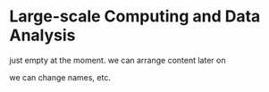 # Large-scale Computing and Data Analysis

just empty at the moment. we can arrange content later on

we can change names, etc. 
